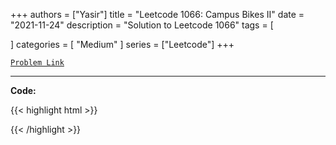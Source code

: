 
+++
authors = ["Yasir"]
title = "Leetcode 1066: Campus Bikes II"
date = "2021-11-24"
description = "Solution to Leetcode 1066"
tags = [
    
]
categories = [
    "Medium"
]
series = ["Leetcode"]
+++



[`Problem Link`](https://leetcode.com/problems/campus-bikes-ii/description/)

---

**Code:**

{{< highlight html >}}

{{< /highlight >}}

